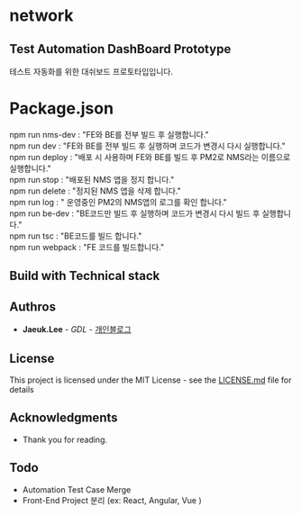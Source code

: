 # network

## Test Automation DashBoard Prototype

테스트 자동화를 위한 대쉬보드 프로토타입입니다. 

# Package.json

npm run nms-dev : "FE와 BE를 전부 빌드 후 실행합니다."  
npm run dev : "FE와 BE를 전부 빌드 후 실행하며 코드가 변경시 다시 실행합니다."  
npm run deploy : "배포 시 사용하며 FE와 BE를 빌드 후 PM2로 NMS라는 이름으로 실행합니다."  
npm run stop : "배포된 NMS 앱을 정지 합니다."  
npm run delete : "정지된 NMS 앱을 삭제 합니다."  
npm run log : " 운영중인 PM2의 NMS앱의 로그를 확인 합니다."  
npm run be-dev : "BE코드만 빌드 후 실행하며 코드가 변경시 다시 빌드 후 실행합니다."  
npm run tsc : "BE코드를 빌드 합니다."  
npm run webpack : "FE 코드를 빌드합니다."  

## Build with Technical stack


## Authros
* **Jaeuk.Lee** - *GDL* - [개인블로그](https://ipex.tistory.com/)

## License

This project is licensed under the MIT License - see the [LICENSE.md](LICENSE.md) file for details

## Acknowledgments

* Thank you for reading.

## Todo
* Automation Test Case Merge
* Front-End Project 분리 (ex: React, Angular, Vue )



